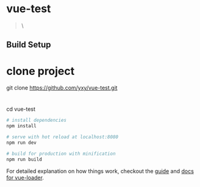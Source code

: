 # vue-test

> \

## Build Setup

# clone project

git clone https://github.com/yxy/vue-test.git
# 
cd vue-test

``` bash
# install dependencies
npm install

# serve with hot reload at localhost:8080
npm run dev

# build for production with minification
npm run build
```

For detailed explanation on how things work, checkout the [guide](http://vuejs-templates.github.io/webpack/) and [docs for vue-loader](http://vuejs.github.io/vue-loader).
